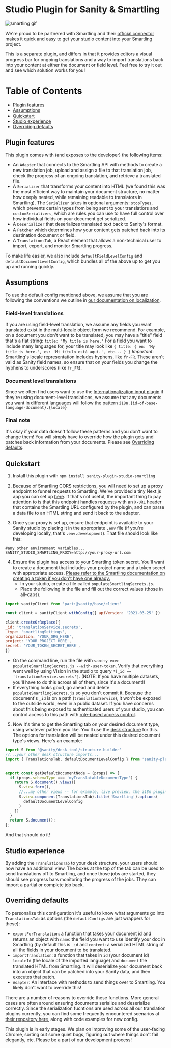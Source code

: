 
# Studio Plugin for Sanity & Smartling

![smartling gif](https://user-images.githubusercontent.com/3969996/125689321-bf37021f-ba55-4147-83eb-1745eb8acb1f.gif)


We're proud to be partnered with Smartling and their [official connector](https://help.smartling.com/hc/en-us/articles/1260803085050-Sanity-Connector-Overview-) makes it quick and easy to get your studio content into your Smartling project.

This is a separate plugin, and differs in that it provides editors a visual progress bar for ongoing translations and a way to import translations back into your content at either the document or field level. Feel free to try it out and see which solution works for you!

# Table of Contents
- [Plugin features](#plugin-features)
- [Assumptions](#assumptions)
- [Quickstart](#quickstart)
- [Studio experience](#studio-experience)
- [Overriding defaults](#overriding-defaults)

## Plugin features

This plugin comes with (and exposes to the developer) the following items:
- An `Adapter` that connects to the Smartling API with methods to create a new translation job, upload and assign a file to that translation job, check the progress of an ongoing translation, and retrieve a translated file.
- A `Serializer` that transforms your content into HTML (we found this was the most efficient way to maintain your document structure, no matter how deeply nested, while remaining readable to translators in Smartling). The `Serializer` takes in optional arguments: `stopTypes`, which prevents certain types from being sent to your translatiors and `customSerializers`, which are rules you can use to have full control over how individual fields on your document get serialized.
- A `Deserializer` that deserializes translated text back to Sanity's format.
- A `Patcher` which determines how your content gets patched back into its destination document or field.
- A `TranslationsTab`, a React element that allows a non-technical user to import, export, and monitor Smartling progress.

To make life easier, we also include `defaultFieldLevelConfig` and `defaultDocumentLevelConfig`, which bundles all of the above up to get you up and running quickly. 

## Assumptions
To use the default config mentioned above, we assume that you are following the conventions we outline in [our documentation on localization](https://www.sanity.io/docs/localization). 


### Field-level translations
If you are using field-level translation, we assume any fields you want translated exist in the multi-locale object form we recommend.
For example, on a document you don't want to be translated, you may have a "title" field that's a flat string: `title: 'My title is here.'` For a field you want to include many languages for, your title may look like
        ```
        { title: {
            en: 'My title is here.',
            es: 'Mi título está aquí.',
            etc...
          }
        }
        ```
*Important*: Smartling's locale representation includes hyphens, like `fr-FR`. These aren't valid as Sanity field names, so ensure that on your fields you change the hyphens to underscores (like `fr_FR`).

### Document level translations
Since we often find users want to use the [Internationalization input plugin](https://www.sanity.io/plugins/sanity-plugin-intl-input) if they're using document-level translations, we assume that any documents you want in different languages will follow the pattern `i18n.{id-of-base-language-document}.{locale}`

### Final note
It's okay if your data doesn't follow these patterns and you don't want to change them! You will simply have to override how the plugin gets and patches back information from your documents. Please see [Overriding defaults](#overriding-defaults).

## Quickstart
1. Install this plugin with `npm install sanity-plugin-studio-smartling`

2. Because of Smartling CORS restrictions, you will need to set up a proxy endpoint to funnel requests to Smartling. We've provided a tiny Next.js app you can set up [here](https://github.com/sanity-io/example-sanity-smartling-proxy). If that's not useful, the important thing to pay attention to is that this endpoint handles requests with an `X-URL` header that contains the Smartling URL configured by the plugin, and can parse a data file to an HTML string and send it back to the adapter.

3. Once your proxy is set up, ensure that endpoint is available to your Sanity studio by placing it in the appropriate `.env` file (if you're developing locally, that's `.env.development`). That file should look like this:
```
#any other environment variables...
SANITY_STUDIO_SMARTLING_PROXY=http://your-proxy-url.com
```

4. Ensure the plugin has access to your Smartling token secret. You'll want to create a document that includes your project name and a token secret with appropriate access. [Please refer to the Smartling documentation on creating a token if you don't have one already.](https://help.smartling.com/hc/en-us/articles/115004187694-API-Tokens-)
    * In your studio, create a file called `populateSmartlingSecrets.js`.
    * Place the following in the file and fill out the correct values (those in all-caps).

```javascript
import sanityClient from 'part:@sanity/base/client'

const client = sanityClient.withConfig({ apiVersion: '2021-03-25' })

client.createOrReplace({
_id: 'translationService.secrets',
_type: 'smartlingSettings',
organization: 'YOUR_ORG_HERE',
project: 'YOUR_PROJECT_HERE',
secret: 'YOUR_TOKEN_SECRET_HERE',
})
```

   * On the command line, run the file with `sanity exec populateSmartlingSecrets.js --with-user-token`. 
   Verify that everything went well by using Vision in the studio to query `*[_id == 'translationService.secrets']`. (NOTE: If you have multiple datasets, you'll have to do this across all of them, since it's a document!)
   * If everything looks good, go ahead and delete `populateSmartlingSecrets.js` so you don't commit it. 
   Because the document's `_id` is on a path (`translationService`), it won't be exposed to the outside world, even in a public dataset. If you have concerns about this being exposed to authenticated users of your studio, you can control access to this path with [role-based access control](https://www.sanity.io/docs/access-control).

5.  Now it's time to get the Smartling tab on your desired document type, using whatever pattern you like. You'll use the [desk structure](https://www.sanity.io/docs/structure-builder-introduction) for this. The options for translation will be nested under this desired document type's views. Here's an example:

```javascript
import S from '@sanity/desk-tool/structure-builder'
//...your other desk structure imports...
import { TranslationsTab, defaultDocumentLevelConfig } from 'sanity-plugin-studio-smartling'


export const getDefaultDocumentNode = (props) => {
  if (props.schemaType === 'myTranslatableDocumentType') {
    return S.document().views([
      S.view.form(),
      //...my other views -- for example, live preview, the i18n plugin, etc.,
      S.view.component(TranslationsTab).title('Smartling').options(
        defaultDocumentLevelConfig  
      )
    ])
  }
  return S.document();
};
```

And that should do it! 

## Studio experience
By adding the `TranslationsTab` to your desk structure, your users should now have an additional view. The boxes at the top of the tab can be used to send translations off to Smartling, and once those jobs are started, they should see progress bars monitoring the progress of the jobs. They can import a partial or complete job back.

## Overriding defaults

To personalize this configuration it's useful to know what arguments go into `TranslationsTab` as options (the `defaultConfigs` are just wrappers for these):
  * `exportForTranslation`: a function that takes your document id and returns an object with `name`: the field you want to use identify your doc in Smartling (by default this is `_id` and `content`: a serialized HTML string of all the fields in your document to be translated.
  * `importTranslation`: a function that takes in `id` (your document id) `localeId` (the locale of the imported language) and `document` the translated HTML from Smartling. It will deserialize your document back into an object that can be patched into your Sanity data, and then executes that patch.
  * `Adapter`: An interface with methods to send things over to Smartling. You likely don't want to override this!

There are a number of reasons to override these functions. More general cases are often around ensuring documents serialize and deserialize correctly. Since the serialization fucntions are used across all our translation plugins currently, you can find some frequently encountered scenarios at [their repository here](https://github.com/sanity-io/sanity-naive-html-serializer), along with code examples for new config. 

This plugin is in early stages. We plan on improving some of the user-facing Chrome, sorting out some quiet bugs, figuring out where things don't fail elegantly, etc. Please be a part of our development process!
